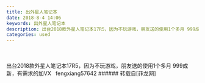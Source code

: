 ```yaml
---
title: 出外星人笔记本
date: 2018-8-4 14:06
keywords: 出外星人笔记本
description: 出台2018款外星人笔记本17R5，因为不玩游戏，朋友送的使用1个多月 999成新，有需求的加VX   fengxiang57642
categories: used
---
```

<td class="t_f" id="postmessage_1593316">

<br/>
<br/>
出台2018款外星人笔记本17R5，因为不玩游戏，朋友送的使用1个多月 999成新，有需求的加VX   fengxiang57642</td>
###### 转载自[菲龙网]